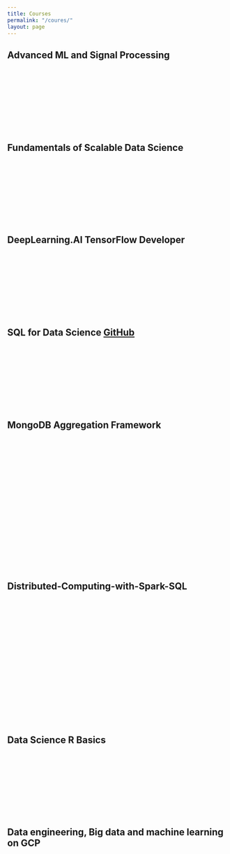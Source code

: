 ```yaml
---
title: Courses
permalink: "/coures/"
layout: page
---
```


<!---
Use Iframely for generating iframe from medium posts:  Paste medium link on below page to get snippet, then paste here
https://iframely.com/
-->


<h2 id='advanced_ML'><b>Advanced ML and Signal Processing</b></h2> 
<div class="iframely-embed"><div class="iframely-responsive" style="height: 140px; padding-bottom: 0;"><a href="https://www.coursera.org/account/accomplishments/verify/Q6KQQ5PGXSTA" data-iframely-url="//cdn.iframe.ly/api/iframe?url=https%3A%2F%2Fcoursera.org%2Fshare%2Fb742111579ca5fc3aaffbf4ecf3db696&amp;key=1adb255e094a1f611d8ba9e36d0007e9&amp;iframe=card-small"></a></div></div><script async src="//cdn.iframe.ly/embed.js" charset="utf-8"></script>

<h2 id='funda_DS'><b>Fundamentals of Scalable Data Science</b></h2>
<div class="iframely-embed"><div class="iframely-responsive" style="height: 140px; padding-bottom: 0;"><a href="https://www.coursera.org/account/accomplishments/verify/L7W3TJE9JEMT" data-iframely-url="//cdn.iframe.ly/api/iframe?url=https%3A%2F%2Fcoursera.org%2Fshare%2F9b9953f9e5b6a9ab1b46363b0de63e2a&amp;key=1adb255e094a1f611d8ba9e36d0007e9&amp;iframe=card-small"></a></div></div><script async src="//cdn.iframe.ly/embed.js" charset="utf-8"></script>

<h2 id='tensorflow'><b>DeepLearning.AI TensorFlow Developer</b></h2>
<div class="iframely-embed"><div class="iframely-responsive" style="height: 140px; padding-bottom: 0;"><a href="https://www.coursera.org/account/accomplishments/professional-cert/J9Z55ZBQNLW9" data-iframely-url="//cdn.iframe.ly/api/iframe?url=https%3A%2F%2Fcoursera.org%2Fshare%2F1eefd8079f4bff0618a7d054d13d35f7&amp;key=1adb255e094a1f611d8ba9e36d0007e9&amp;iframe=card-small"></a></div></div><script async src="//cdn.iframe.ly/embed.js" charset="utf-8"></script>

<h2 id='SQL_DS'><b>SQL for Data Science</b> <a href="https://github.com/RasikKane/DA_ML_courses/tree/master/coursera/SQL%2520for%2520Data%2520Science">GitHub</a></h2>
<div class="iframely-embed"><div class="iframely-responsive" style="height: 140px; padding-bottom: 0;"><a href="https://www.coursera.org/account/accomplishments/verify/BT54RLKDGTD7" data-iframely-url="//cdn.iframe.ly/api/iframe?url=https%3A%2F%2Fcoursera.org%2Fshare%2F6b15daa0cb46d1047412d68817d698f2&amp;key=1adb255e094a1f611d8ba9e36d0007e9&amp;iframe=card-small"></a></div></div><script async src="//cdn.iframe.ly/embed.js" charset="utf-8"></script>

<h2 id='mongo'><b>MongoDB Aggregation Framework</b></h2>
<div class="iframely-embed"><div class="iframely-responsive" style="height: 140px; padding-bottom: 0;"><a href="https://www.coursera.org/account/accomplishments/verify/VV2EZ6FMEYX8" data-iframely-url="//cdn.iframe.ly/api/iframe?url=https%3A%2F%2Fcoursera.org%2Fshare%2F6806ceca7fc37bdee1b4e6ca3e2d5008&amp;key=1adb255e094a1f611d8ba9e36d0007e9&amp;iframe=card-small"></a></div></div><script async src="//cdn.iframe.ly/embed.js" charset="utf-8"></script>
<div class="iframely-embed"><div class="iframely-responsive" style="height: 140px; padding-bottom: 0;"><a href="https://github.com/RasikKane/DA_ML_courses/blob/master/coursera/MongoDB%2520Aggregation%2520Framework/Notes.pdf" data-iframely-url="//cdn.iframe.ly/api/iframe?url=https%3A%2F%2Fgithub.com%2FRasikKane%2FDA_ML_courses%2Fblob%2Fmaster%2Fcoursera%2FMongoDB%2520Aggregation%2520Framework%2FNotes.pdf&amp;key=1adb255e094a1f611d8ba9e36d0007e9"></a></div></div><script async src="//cdn.iframe.ly/embed.js" charset="utf-8"></script><br>

<h2 id='spark'><b>Distributed-Computing-with-Spark-SQL</b></h2>
<div class="iframely-embed"><div class="iframely-responsive" style="height: 140px; padding-bottom: 0;"><a href="https://www.coursera.org/account/accomplishments/verify/M5TTZ622F7ES" data-iframely-url="//cdn.iframe.ly/api/iframe?url=https%3A%2F%2Fcoursera.org%2Fshare%2F5ecab25dd02d04480acbb79674c05058&amp;key=1adb255e094a1f611d8ba9e36d0007e9&amp;iframe=card-small"></a></div></div><script async src="//cdn.iframe.ly/embed.js" charset="utf-8"></script>
<div class="iframely-embed"><div class="iframely-responsive" style="height: 140px; padding-bottom: 0;"><a href="https://github.com/RasikKane/DA_ML_courses/tree/master/coursera/Distributed%2520Computing%2520with%2520Spark%2520SQL" data-iframely-url="//cdn.iframe.ly/api/iframe?url=https%3A%2F%2Fgithub.com%2FRasikKane%2FDA_ML_courses%2Ftree%2Fmaster%2Fcoursera%2FDistributed%2520Computing%2520with%2520Spark%2520SQL&amp;key=1adb255e094a1f611d8ba9e36d0007e9"></a></div></div><script async src="//cdn.iframe.ly/embed.js" charset="utf-8"></script>

<h2 id='spark'><b>Data Science R Basics</b></h2>
<div class="iframely-embed"><div class="iframely-responsive" style="height: 140px; padding-bottom: 0;"><a href="https://www.datacamp.com/statement-of-accomplishment/course/35d408477c85e6c88baa7beba8f323b34278efce" data-iframely-url="//cdn.iframe.ly/api/iframe?url=https%3A%2F%2Fwww.datacamp.com%2Fstatement-of-accomplishment%2Fcourse%2F35d408477c85e6c88baa7beba8f323b34278efce&amp;key=1adb255e094a1f611d8ba9e36d0007e9&amp;iframe=card-small"></a></div></div><script async src="//cdn.iframe.ly/embed.js" charset="utf-8"></script>

<h2 id='spark'><b>Data engineering, Big data and machine learning on GCP</b></h2>
<div class="iframely-embed"><div class="iframely-responsive" style="height: 140px; padding-bottom: 0;"><a href="https://www.coursera.org/account/accomplishments/specialization/J5C4Z2CL6K6C" data-iframely-url="//cdn.iframe.ly/api/iframe?url=https%3A%2F%2Fcoursera.org%2Fshare%2Fc83b20c06b61a0346151ec2683c0627b&amp;key=1adb255e094a1f611d8ba9e36d0007e9&amp;iframe=card-small"></a></div></div><script async src="//cdn.iframe.ly/embed.js" charset="utf-8"></script>

